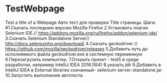 # TestWebpage
Test a title of a Webpage
Авто тест для проверки Title страницы.
Шаги:
#1.Скачать последнию версию Mozilla Firefox
2.Установить плагин Selenium IDE.// https://addons.mozilla.org/ru/firefox/addon/selenium-ide/
3.Скачать Selenium Standalone Server// http://docs.seleniumhq.org/download/
4.Скачать geckodriver // https://github.com/mozilla/geckodriver/releases
5.Добавить путь до исполняемого файла geckodriver.exe в системную переменную
6.Перезагрузить компьютер. 7.Открыть проект - test5 в среде разработки, например IntelliJ IDEA 2016.1(64)
8.указать jdk
9.Добавить в IntelliJ IDEA в External libraries скачанный- selenium-server-standalone.jar
10.Запустить выполнение автотеста.
